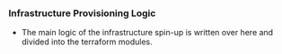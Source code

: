 ### Infrastructure Provisioning Logic
* The main logic of the infrastructure spin-up is written over here and divided into the terraform modules.
  
